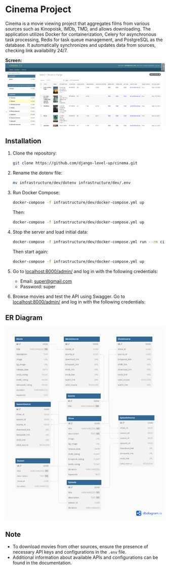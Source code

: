 # Cinema Project

Cinema is a movie viewing project that aggregates films from various sources such as Kinopoisk, IMDb, TMD, and allows downloading. The application utilizes Docker for containerization, Celery for asynchronous task processing, Redis for task queue management, and PostgreSQL as the database. It automatically synchronizes and updates data from sources, checking link availability 24/7.

**Screen:**
![Screen](SCREEN.png)

## Installation

1. Clone the repository:

    ```bash
    git clone https://github.com/django-level-up/cinema.git
    ```

2. Rename the dotenv file:

    ```bash
    mv infrastructure/dev/dotenv infrastructure/dev/.env
    ```

3. Run Docker Compose:

    ```bash
    docker-compose -f infrastructure/dev/docker-compose.yml up
    ```

    Then:

    ```bash
    docker-compose -f infrastructure/dev/docker-compose.yml up
    ```

4. Stop the server and load initial data:

    ```bash
    docker-compose -f infrastructure/dev/docker-compose.yml run --rm cinema_app_dev sh -c "python3 manage.py import_movies && python3 manage.py import_shows"
    ```

    Then start again:

    ```bash
    docker-compose -f infrastructure/dev/docker-compose.yml up
    ```

5. Go to [localhost:8000/admin/](http://localhost:8000/admin/) and log in with the following credentials:
   - Email: super@gmail.com
   - Password: super

6. Browse movies and test the API using Swagger. Go to [localhost:8000/admin/](http://localhost:8000/admin/) and log in with the following credentials:

## ER Diagram

![ER Diagram](ER.png)

## Note

- To download movies from other sources, ensure the presence of necessary API keys and configurations in the `.env` file.
- Additional information about available APIs and configurations can be found in the documentation.
